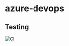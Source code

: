 # azure-devops

## Testing
[![CI](https://github.com/Abhishek-Dutta/azure-devops/actions/workflows/main.yml/badge.svg)](https://github.com/Abhishek-Dutta/azure-devops/actions/workflows/main.yml)
